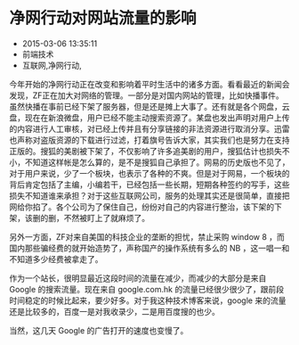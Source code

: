 # 净网行动对网站流量的影响
- 2015-03-06 13:35:11
- 前端技术
- 互联网,净网行动,

<!--markdown-->今年开始的净网行动正在改变和影响着平时生活中的诸多方面。看看最近的新闻会发现，ZF正在加大对网络的管理。一部分是对国内网站的管理，比如快播事件。虽然快播在事前已经下架了服务器，但是还是摊上大事了。还有就是各个网盘，云盘，现在在新浪微盘，用户已经不能主动搜索资源了。某盘也发出声明对用户上传的内容进行人工审核，对已经上传并且有分享链接的非法资源进行取消分享。迅雷也声称对盗版资源的下载进行过滤，打着旗号告诉大家，其实我们也是努力在支持正版的。搜狐的美剧被下架了，不仅影响了许多追美剧的用户，搜狐估计也损失不小，不知道这样帐是怎么算的，是不是搜狐自己承担了。网易的历史版也不见了，对于用户来说，少了一个板块，也表示了各种的不爽。但是对于网易，一个板块的背后肯定包括了主编，小编若干，已经包括一些长期，短期各种签约的写手，这些损失不知道谁来承担？对于这些互联网公司，服务的处理其实还是很简单，直接把网给你掐了。各个公司为了保住自己，纷纷对自己的内容进行整治，该下架的下架，该删的删，不然被盯上了就麻烦了。


<!--more-->


另外一方面，ZF对来自美国的科技企业的垄断的担忧，禁止采购 window 8 ，而国内那些骗经费的就开始造势了，声称国产的操作系统有多么的 NB ，这一唱一和不知道多少经费被拿走了。

作为一个站长，很明显最近这段时间的流量在减少，而减少的大部分是来自 Google 的搜索流量。现在来自 google.com.hk 的流量已经很少很少了，跟前段时间稳定的时候比起来，要少好多。对于我这种技术博客来说，google 来的流量还是比较多的，百度一是对我收录少，二是用百度搜的也少。

当然，这几天 Google 的广告打开的速度也变慢了。